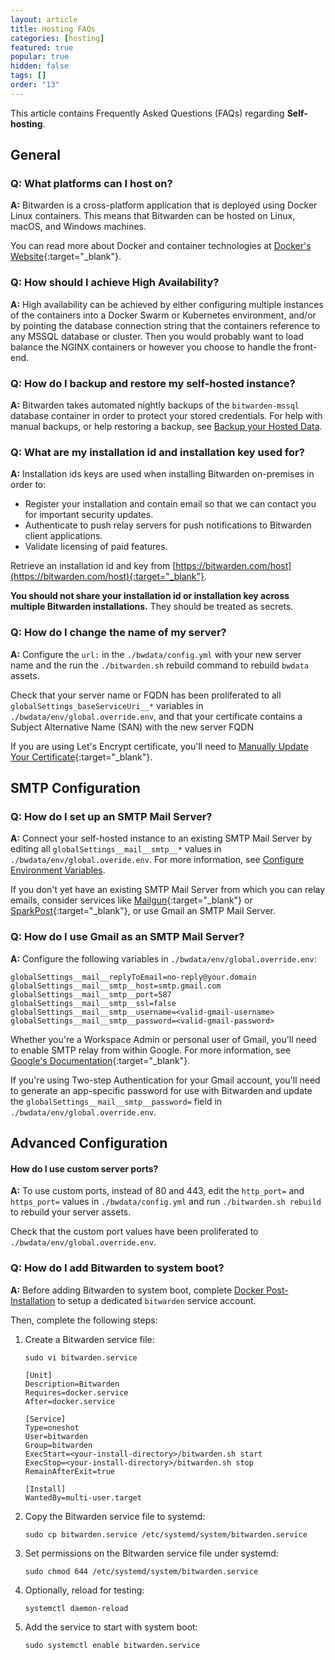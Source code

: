 ```yaml
---
layout: article
title: Hosting FAQs
categories: [hosting]
featured: true
popular: true
hidden: false
tags: []
order: "13"
---
```


This article contains Frequently Asked Questions (FAQs) regarding **Self-hosting**.

## General

### Q: What platforms can I host on?

**A:** Bitwarden is a cross-platform application that is deployed using Docker Linux containers. This means that Bitwarden can be hosted on Linux, macOS, and Windows machines.

You can read more about Docker and container technologies at [Docker's Website](https://www.docker.com/why-docker){:target="_blank"}.

### Q: How should I achieve High Availability?

**A:** High availability can be achieved by either configuring multiple instances of the containers into a Docker Swarm or Kubernetes environment, and/or by pointing the database connection string that the containers reference to any MSSQL database or cluster. Then you would probably want to load balance the NGINX containers or however you choose to handle the front-end.

### Q: How do I backup and restore my self-hosted instance?

**A:** Bitwarden takes automated nightly backups of the `bitwarden-mssql` database container in order to protect your stored credentials. For help with manual backups, or help restoring a backup, see [Backup your Hosted Data]({{site.baseurl}}/article/backup-on-premise/).

### Q: What are my installation id and installation key used for?

**A:** Installation ids keys are used when installing Bitwarden on-premises in order to:

- Register your installation and contain email so that we can contact you for important security updates.
- Authenticate to push relay servers for push notifications to Bitwarden client applications.
- Validate licensing of paid features.

Retrieve an installation id and key from [https://bitwarden.com/host](https://bitwarden.com/host){:target="_blank"}.

**You should not share your installation id or installation key across multiple Bitwarden installations.** They should be treated as secrets.

### Q: How do I change the name of my server?

**A:** Configure the `url:` in the `./bwdata/config.yml` with your new server name and the run the `./bitwarden.sh` rebuild command to rebuild `bwdata` assets.

Check that your server name or FQDN has been proliferated to all `globalSettings_baseServiceUri__*` variables in `./bwdata/env/global.override.env`, and that your certificate contains a Subject Alternative Name (SAN) with the new server FQDN

If you are using Let's Encrypt certificate, you'll need to [Manually Update Your Certificate]({{site.baseurl}}/article/certificates/#manually-update-a-lets-encrypt-certificate){:target="\_blank"}.

## SMTP Configuration

### Q: How do I set up an SMTP Mail Server?

**A:** Connect your self-hosted instance to an existing SMTP Mail Server by editing all `globalSettings__mail__smtp__*` values in `./bwdata/env/global.overide.env`. For more information, see [Configure Environment Variables]({{site.baseurl}}/article/environment-variables/).

If you don't yet have an existing SMTP Mail Server from which you can relay emails, consider services like [Mailgun](https://www.mailgun.com/){:target="\_blank"} or [SparkPost](https://www.sparkpost.com){:target="\_blank"}, or use Gmail an SMTP Mail Server.

### Q: How do I use Gmail as an SMTP Mail Server?

**A:** Configure the following variables in `./bwdata/env/global.override.env`:

```
globalSettings__mail__replyToEmail=no-reply@your.domain
globalSettings__mail__smtp__host=smtp.gmail.com
globalSettings__mail__smtp__port=587
globalSettings__mail__smtp__ssl=false
globalSettings__mail__smtp__username=<valid-gmail-username>
globalSettings__mail__smtp__password=<valid-gmail-password>
```

Whether you're a Workspace Admin or personal user of Gmail, you'll need to enable SMTP relay from within Google. For more information, see [Google's Documentation](https://support.google.com/a/answer/176600?hl=en){:target="\_blank"}.

If you're using Two-step Authentication for your Gmail account, you'll need to generate an app-specific password for use with Bitwarden and update the `globalSettings__mail__smtp__password=` field in `./bwdata/env/global.override.env`.

## Advanced Configuration

#### How do I use custom server ports?

**A:** To use custom ports, instead of 80 and 443, edit the `http_port=` and `https_port=` values in `./bwdata/config.yml` and run `./bitwarden.sh rebuild` to rebuild your server assets.

Check that the custom port values have been proliferated to `./bwdata/env/global.override.env`.

### Q: How do I add Bitwarden to system boot?

**A:** Before adding Bitwarden to system boot, complete [Docker Post-Installation]({{site.baseurl}}/article/install-on-premise/#docker-post-installation-linux-only) to setup a dedicated `bitwarden` service account.

Then, complete the following steps:

1. Create a Bitwarden service file:

   ```
   sudo vi bitwarden.service

   [Unit]
   Description=Bitwarden
   Requires=docker.service
   After=docker.service

   [Service]
   Type=oneshot
   User=bitwarden
   Group=bitwarden
   ExecStart=<your-install-directory>/bitwarden.sh start
   ExecStop=<your-install-directory>/bitwarden.sh stop
   RemainAfterExit=true

   [Install]
   WantedBy=multi-user.target
   ```
2. Copy the Bitwarden service file to systemd:

   ```
   sudo cp bitwarden.service /etc/systemd/system/bitwarden.service
   ```
3. Set permissions on the Bitwarden service file under systemd:

   ```
   sudo chmod 644 /etc/systemd/system/bitwarden.service
   ```
4. Optionally, reload for testing:

   ```
   systemctl daemon-reload
   ```
5. Add the service to start with system boot:

   ```
   sudo systemctl enable bitwarden.service
   ```
